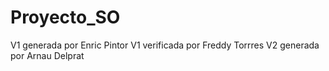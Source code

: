 # Proyecto_SO
V1 generada por Enric Pintor
V1 verificada por Freddy Torrres
V2 generada por Arnau Delprat
